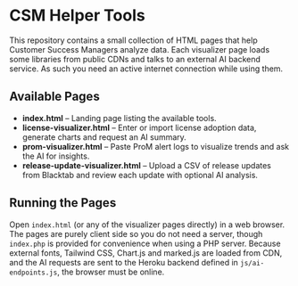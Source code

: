 # CSM Helper Tools

This repository contains a small collection of HTML pages that help Customer Success Managers analyze data. Each visualizer page loads some libraries from public CDNs and talks to an external AI backend service. As such you need an active internet connection while using them.

## Available Pages

- **index.html** – Landing page listing the available tools.
- **license-visualizer.html** – Enter or import license adoption data, generate charts and request an AI summary.
- **prom-visualizer.html** – Paste ProM alert logs to visualize trends and ask the AI for insights.
- **release-update-visualizer.html** – Upload a CSV of release updates from Blacktab and review each update with optional AI analysis.

## Running the Pages

Open `index.html` (or any of the visualizer pages directly) in a web browser. The pages are purely client side so you do not need a server, though `index.php` is provided for convenience when using a PHP server. Because external fonts, Tailwind CSS, Chart.js and marked.js are loaded from CDN, and the AI requests are sent to the Heroku backend defined in `js/ai-endpoints.js`, the browser must be online.

